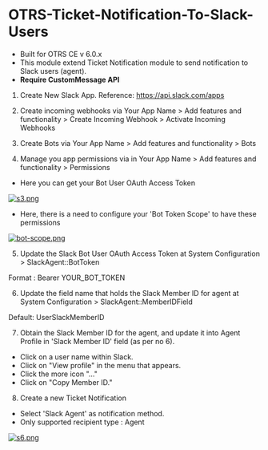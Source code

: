 # OTRS-Ticket-Notification-To-Slack-Users
- Built for OTRS CE v 6.0.x
- This module extend Ticket Notification module to send notification to Slack users (agent).
- **Require CustomMessage API**  

1. Create New Slack App. Reference: https://api.slack.com/apps


2. Create incoming webhooks via Your App Name > Add features and functionality > Create Incoming Webhook > Activate Incoming Webhooks

3. Create Bots via Your App Name > Add features and functionality > Bots

4. Manage you app permissions via in Your App Name > Add features and functionality > Permissions  


- Here you can get your Bot User OAuth Access Token

[![s3.png](https://i.postimg.cc/sXCWrmrK/s3.png)](https://postimg.cc/SXVRLWjz)

- Here, there is a need to configure your 'Bot Token Scope' to have these permissions

[![bot-scope.png](https://i.postimg.cc/VNpyqDBJ/bot-scope.png)](https://postimg.cc/qtsZ0cFr)


5. Update the Slack Bot User OAuth Access Token at System Configuration > SlackAgent::BotToken  

Format : Bearer YOUR_BOT_TOKEN  


6. Update the field name that holds the Slack Member ID for agent at System Configuration > SlackAgent::MemberIDField   

Default: UserSlackMemberID  


7. Obtain the Slack Member ID for the agent, and update it into Agent Profile in 'Slack Member ID' field (as per no 6). 	

- Click on a user name within Slack.  
- Click on "View profile" in the menu that appears.  
- Click the more icon "..."  
- Click on "Copy Member ID."  


8. Create a new Ticket Notification  

- Select 'Slack Agent' as notification method.  
- Only supported recipient type : Agent  

[![s6.png](https://i.postimg.cc/QN4pBpkN/s6.png)](https://postimg.cc/dDC7pZxg)
